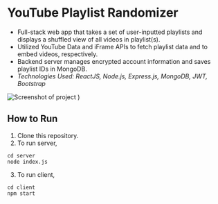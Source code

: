 # YouTube Playlist Randomizer

* Full-stack web app that takes a set of user-inputted playlists and displays a shuffled view of all videos in playlist(s).
* Utilized YouTube Data and iFrame APIs to fetch playlist data and to embed videos, respectively. 
* Backend server manages encrypted account information and saves playlist IDs in MongoDB.
* *Technologies Used: ReactJS, Node.js, Express.js, MongoDB, JWT, Bootstrap*

![Screenshot of project](https://user-images.githubusercontent.com/36567631/179382046-dc9fd87a-0437-4382-ab7f-c1b5f67761ef.png)
)

## How to Run
1. Clone this repository.
2. To run server, 
```
cd server
node index.js
```
3. To run client, 
```
cd client
npm start
```